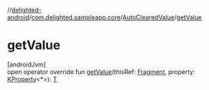 //[delighted-android](../../../index.md)/[com.delighted.sampleapp.core](../index.md)/[AutoClearedValue](index.md)/[getValue](get-value.md)

# getValue

[androidJvm]\
open operator override fun [getValue](get-value.md)(thisRef: [Fragment](https://developer.android.com/reference/kotlin/androidx/fragment/app/Fragment.html), property: [KProperty](https://kotlinlang.org/api/latest/jvm/stdlib/kotlin.reflect/-k-property/index.html)&lt;*&gt;): [T](index.md)
